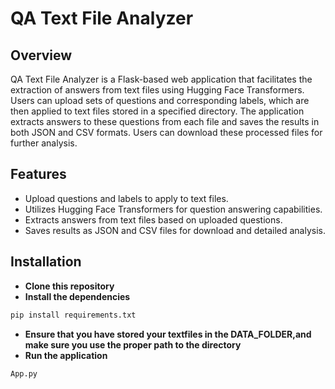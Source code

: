# QA Text File Analyzer

## Overview

QA Text File Analyzer is a Flask-based web application that facilitates the extraction of answers from text files using Hugging Face Transformers. Users can upload sets of questions and corresponding labels, which are then applied to text files stored in a specified directory. The application extracts answers to these questions from each file and saves the results in both JSON and CSV formats. Users can download these processed files for further analysis.

## Features

- Upload questions and labels to apply to text files.
- Utilizes Hugging Face Transformers for question answering capabilities.
- Extracts answers from text files based on uploaded questions.
- Saves results as JSON and CSV files for download and detailed analysis.

## Installation

- **Clone this repository**
- **Install the dependencies**
``` bash
pip install requirements.txt
```
- **Ensure that you have stored your textfiles in the DATA_FOLDER,and make sure you use the proper path to the directory**
- **Run the application**
``` bash
App.py
```

